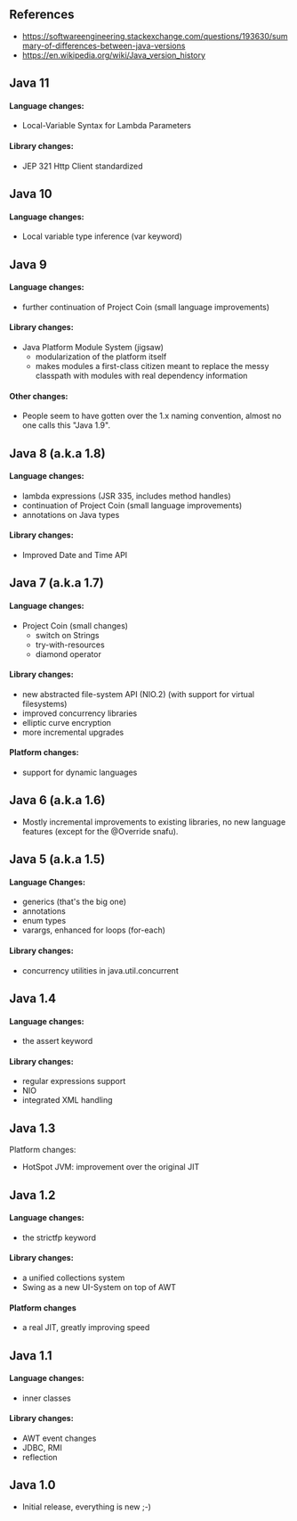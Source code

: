 ## References
- https://softwareengineering.stackexchange.com/questions/193630/summary-of-differences-between-java-versions
- https://en.wikipedia.org/wiki/Java_version_history
## Java 11
#### Language changes:
- Local-Variable Syntax for Lambda Parameters
#### Library changes:
- JEP 321 Http Client standardized
## Java 10

#### Language changes:
- Local variable type inference (var keyword)
## Java 9

#### Language changes:

- further continuation of Project Coin (small language improvements)
#### Library changes:
- Java Platform Module System (jigsaw)
  - modularization of the platform itself
  - makes modules a first-class citizen meant to replace the messy classpath with modules with real dependency information
#### Other changes:
- People seem to have gotten over the 1.x naming convention, almost no one calls this "Java 1.9".
## Java 8 (a.k.a 1.8)

#### Language changes:

- lambda expressions (JSR 335, includes method handles)
- continuation of Project Coin (small language improvements)
- annotations on Java types
#### Library changes:
- Improved Date and Time API
## Java 7 (a.k.a 1.7)
#### Language changes:

- Project Coin (small changes)
  - switch on Strings
  - try-with-resources
  - diamond operator
#### Library changes:
- new abstracted file-system API (NIO.2) (with support for virtual filesystems)
- improved concurrency libraries
- elliptic curve encryption
- more incremental upgrades
#### Platform changes:

- support for dynamic languages
## Java 6 (a.k.a 1.6)

- Mostly incremental improvements to existing libraries, no new language features (except for the @Override snafu).

## Java 5 (a.k.a 1.5)

#### Language Changes:

- generics (that's the big one)
- annotations
- enum types
- varargs, enhanced for loops (for-each)
#### Library changes:

- concurrency utilities in java.util.concurrent
## Java 1.4

#### Language changes:

- the assert keyword
#### Library changes:

- regular expressions support
- NIO
- integrated XML handling
## Java 1.3

Platform changes:

- HotSpot JVM: improvement over the original JIT
## Java 1.2
#### Language changes:

- the strictfp keyword
#### Library changes:

- a unified collections system
- Swing as a new UI-System on top of AWT
#### Platform changes

- a real JIT, greatly improving speed
## Java 1.1
#### Language changes:

- inner classes
#### Library changes:

- AWT event changes
- JDBC, RMI
- reflection
## Java 1.0
- Initial release, everything is new ;-)
